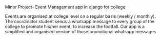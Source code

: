 Minor Project- Event Management app in django for college

Events are organised at college level on a regular basis (weekly / monthly). The coordinator student sends a whatsapp message to every group of the college to promote his/her event, to increase the footfall.
Our app is a simplified and organised version of those promotional whatsapp messages
